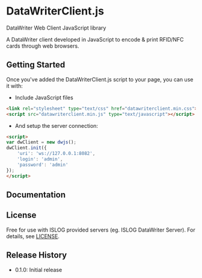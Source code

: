 # DataWriterClient.js

DataWriter Web Client JavaScript library

A DataWriter client developed in JavaScript to encode & print RFID/NFC cards through web browsers.

## Getting Started

Once you've added the DataWriterClient.js script to your page, you can use it with:
 * Include JavaScript files
```html
<link rel="stylesheet" type="text/css" href="datawriterclient.min.css">
<script src="datawriterclient.min.js" type="text/javascript"></script>
```
 * And setup the server connection:
```html
<script>
var dwClient = new dwjs();
dwClient.init({
	'uri': 'ws://127.0.0.1:8082',
	'login': 'admin',
	'password': 'admin'
});
</script>
```

## Documentation

## License
Free for use with ISLOG provided servers (eg. ISLOG DataWriter Server).
For details, see [LICENSE](https://github.com/islog/datawriterclient-js/blob/master/LICENSE).

## Release History

 - 0.1.0: Initial release

